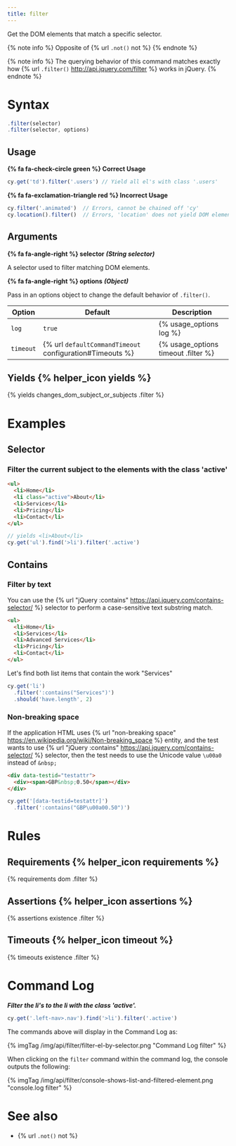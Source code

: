 ```yaml
---
title: filter
---
```


Get the DOM elements that match a specific selector.

{% note info %}
Opposite of {% url `.not()` not %}
{% endnote %}

{% note info %}
The querying behavior of this command matches exactly how {% url `.filter()` http://api.jquery.com/filter %} works in jQuery.
{% endnote %}

# Syntax

```javascript
.filter(selector)
.filter(selector, options)
```

## Usage

**{% fa fa-check-circle green %} Correct Usage**

```javascript
cy.get('td').filter('.users') // Yield all el's with class '.users'
```

**{% fa fa-exclamation-triangle red %} Incorrect Usage**

```javascript
cy.filter('.animated')  // Errors, cannot be chained off 'cy'
cy.location().filter()  // Errors, 'location' does not yield DOM element
```

## Arguments

**{% fa fa-angle-right %} selector**  ***(String selector)***

A selector used to filter matching DOM elements.

**{% fa fa-angle-right %} options**  ***(Object)***

Pass in an options object to change the default behavior of `.filter()`.

Option | Default | Description
--- | --- | ---
`log` | `true` | {% usage_options log %}
`timeout` | {% url `defaultCommandTimeout` configuration#Timeouts %} | {% usage_options timeout .filter %}

## Yields {% helper_icon yields %}

{% yields changes_dom_subject_or_subjects .filter %}

# Examples

## Selector

### Filter the current subject to the elements with the class 'active'

```html
<ul>
  <li>Home</li>
  <li class="active">About</li>
  <li>Services</li>
  <li>Pricing</li>
  <li>Contact</li>
</ul>
```

```javascript
// yields <li>About</li>
cy.get('ul').find('>li').filter('.active')
```

## Contains

### Filter by text

You can use the {% url "jQuery :contains" https://api.jquery.com/contains-selector/ %} selector to perform a case-sensitive text substring match.

```html
<ul>
  <li>Home</li>
  <li>Services</li>
  <li>Advanced Services</li>
  <li>Pricing</li>
  <li>Contact</li>
</ul>
```

Let's find both list items that contain the work "Services"

```javascript
cy.get('li')
  .filter(':contains("Services")')
  .should('have.length', 2)
```

### Non-breaking space

If the application HTML uses {% url "non-breaking space" https://en.wikipedia.org/wiki/Non-breaking_space %} entity, and the test wants to use {% url "jQuery :contains" https://api.jquery.com/contains-selector/ %} selector, then the test needs to use the Unicode value `\u00a0` instead of `&nbsp;`

```html
<div data-testid="testattr">
  <div><span>GBP&nbsp;0.50</span></div>
</div>
```

```javascript
cy.get('[data-testid=testattr]')
  .filter(':contains("GBP\u00a00.50")')
```

# Rules

## Requirements {% helper_icon requirements %}

{% requirements dom .filter %}

## Assertions {% helper_icon assertions %}

{% assertions existence .filter %}

## Timeouts {% helper_icon timeout %}

{% timeouts existence .filter %}

# Command Log

***Filter the li's to the li with the class 'active'.***

```javascript
cy.get('.left-nav>.nav').find('>li').filter('.active')
```

The commands above will display in the Command Log as:

{% imgTag /img/api/filter/filter-el-by-selector.png "Command Log filter" %}

When clicking on the `filter` command within the command log, the console outputs the following:

{% imgTag /img/api/filter/console-shows-list-and-filtered-element.png "console.log filter" %}

# See also

- {% url `.not()` not %}
